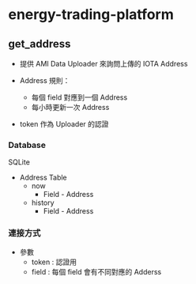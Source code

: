# energy-trading-platform

## get_address

+ 提供 AMI Data Uploader 來詢問上傳的 IOTA Address

+ Address 規則：
    + 每個 field 對應到一個 Address
    + 每小時更新一次 Address

+ token 作為 Uploader 的認證

### Database
SQLite

+ Address Table
    + now
        + Field - Address
    + history
        + Field - Address

### 連接方式

+ 參數
    + token : 認證用
    + field : 每個 field 會有不同對應的 Adderss